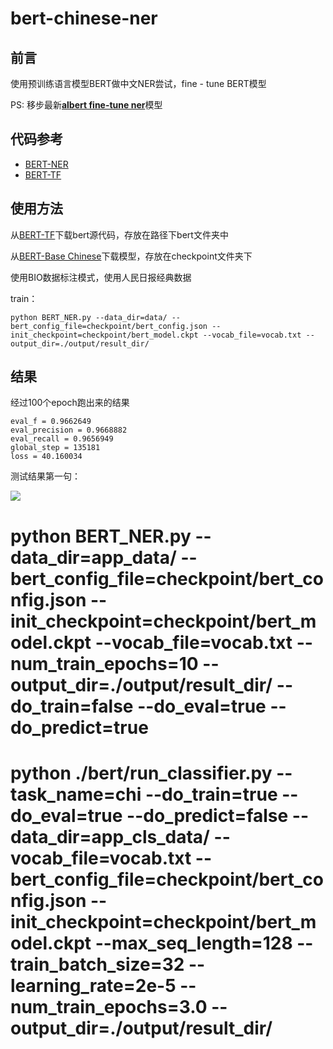 # bert-chinese-ner

## 前言

使用预训练语言模型BERT做中文NER尝试，fine - tune BERT模型

PS: 移步最新[**albert fine-tune ner**](https://github.com/ProHiryu/albert-chinese-ner)模型

## 代码参考

- [BERT-NER](https://github.com/kyzhouhzau/BERT-NER)
- [BERT-TF](https://github.com/google-research/bert)

## 使用方法

从[BERT-TF](https://github.com/google-research/bert)下载bert源代码，存放在路径下bert文件夹中

从[BERT-Base Chinese](https://storage.googleapis.com/bert_models/2018_11_03/chinese_L-12_H-768_A-12.zip)下载模型，存放在checkpoint文件夹下

使用BIO数据标注模式，使用人民日报经典数据

train：

`python BERT_NER.py --data_dir=data/ --bert_config_file=checkpoint/bert_config.json --init_checkpoint=checkpoint/bert_model.ckpt --vocab_file=vocab.txt --output_dir=./output/result_dir/`

## 结果

经过100个epoch跑出来的结果

```
eval_f = 0.9662649
eval_precision = 0.9668882
eval_recall = 0.9656949
global_step = 135181
loss = 40.160034
```

测试结果第一句：

![](test.png)



# python BERT_NER.py --data_dir=app_data/ --bert_config_file=checkpoint/bert_config.json --init_checkpoint=checkpoint/bert_model.ckpt --vocab_file=vocab.txt --num_train_epochs=10 --output_dir=./output/result_dir/ --do_train=false --do_eval=true --do_predict=true


# python ./bert/run_classifier.py --task_name=chi --do_train=true --do_eval=true  --do_predict=false --data_dir=app_cls_data/ --vocab_file=vocab.txt --bert_config_file=checkpoint/bert_config.json --init_checkpoint=checkpoint/bert_model.ckpt --max_seq_length=128 --train_batch_size=32 --learning_rate=2e-5 --num_train_epochs=3.0 --output_dir=./output/result_dir/
